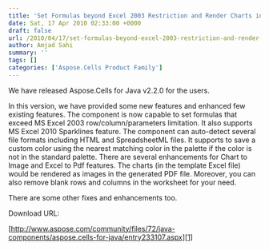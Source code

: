 ```yaml
---
title: 'Set Formulas beyond Excel 2003 Restriction and Render Charts in Excel to PDF with Aspose.Cells for Java 2.2.0'
date: Sat, 17 Apr 2010 02:33:00 +0000
draft: false
url: /2010/04/17/set-formulas-beyond-excel-2003-restriction-and-render-charts-in-excel-to-pdf-with-aspose-cells-for-java-2-2-0/
author: Amjad Sahi
summary: ''
tags: []
categories: ['Aspose.Cells Product Family']
---
```


We have released Aspose.Cells for Java v2.2.0 for the users.

  

In this version, we have provided some new features and enhanced few existing features. The component is now capable to set formulas that exceed MS Excel 2003 row/column/parameters limitation. It also supports MS Excel 2010 Sparklines feature. The component can auto-detect several file formats including HTML and SpreadsheetML files. It supports to save a custom color using the nearest matching color in the palette if the color is not in the standard palette. There are several enhancements for Chart to Image and Excel to Pdf features. The charts (in the template Excel file) would be rendered as images in the generated PDF file. Moreover, you can also remove blank rows and columns in the worksheet for your need.

  

There are some other fixes and enhancements too.

Download URL:

[http://www.aspose.com/community/files/72/java-components/aspose.cells-for-java/entry233107.aspx][1]




[1]: http://www.aspose.com/community/files/72/java-components/aspose.cells-for-java/entry233107.aspx





